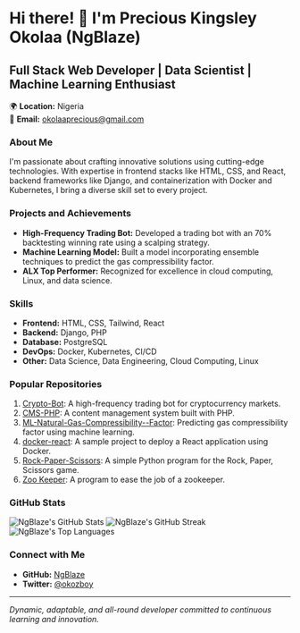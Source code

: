 # Hi there! 👋 I'm Precious Kingsley Okolaa (NgBlaze)

## Full Stack Web Developer | Data Scientist | Machine Learning Enthusiast

🌍 **Location:** Nigeria  
📧 **Email:** [okolaaprecious@gmail.com](mailto:okolaaprecious@gmail.com)  

### About Me

I'm passionate about crafting innovative solutions using cutting-edge technologies. With expertise in frontend stacks like HTML, CSS, and React, backend frameworks like Django, and containerization with Docker and Kubernetes, I bring a diverse skill set to every project.

### Projects and Achievements

- **High-Frequency Trading Bot:** Developed a trading bot with an 70% backtesting winning rate using a scalping strategy.
- **Machine Learning Model:** Built a model incorporating ensemble techniques to predict the gas compressibility factor.
- **ALX Top Performer:** Recognized for excellence in cloud computing, Linux, and data science.

### Skills

- **Frontend:** HTML, CSS, Tailwind, React
- **Backend:** Django, PHP
- **Database:** PostgreSQL
- **DevOps:** Docker, Kubernetes, CI/CD
- **Other:** Data Science, Data Engineering, Cloud Computing, Linux

### Popular Repositories

1. [Crypto-Bot](https://github.com/NgBlaze/Crypto-Bot): A high-frequency trading bot for cryptocurrency markets.
2. [CMS-PHP](https://github.com/NgBlaze/CMS-PHP): A content management system built with PHP.
3. [ML-Natural-Gas-Compressibility--Factor](https://github.com/NgBlaze/ML-Natural-Gas-Compressibility--Factor): Predicting gas compressibility factor using machine learning.
4. [docker-react](https://github.com/NgBlaze/docker-react): A sample project to deploy a React application using Docker.
5. [Rock-Paper-Scissors](https://github.com/NgBlaze/Rock-Paper-Scissors): A simple Python program for the Rock, Paper, Scissors game.
6. [Zoo Keeper](https://github.com/NgBlaze/zoo-keeper): A program to ease the job of a zookeeper.

### GitHub Stats

![NgBlaze's GitHub Stats](https://github-readme-stats.vercel.app/api?username=NgBlaze&show_icons=true&theme=radical)
![NgBlaze's GitHub Streak](https://github-readme-streak-stats.herokuapp.com/?user=NgBlaze&theme=radical)
![NgBlaze's Top Languages](https://github-readme-stats.vercel.app/api/top-langs/?username=NgBlaze&layout=compact&theme=radical)

### Connect with Me

- **GitHub:** [NgBlaze](https://github.com/NgBlaze)
- **Twitter:** [@okozboy](https://twitter.com/okozboy)

---

*Dynamic, adaptable, and all-round developer committed to continuous learning and innovation.*
